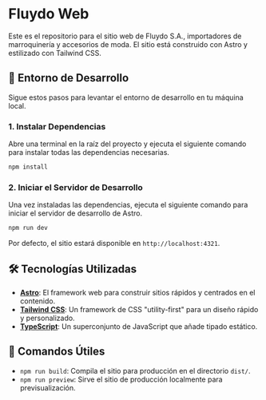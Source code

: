 # Fluydo Web

Este es el repositorio para el sitio web de Fluydo S.A., importadores de marroquinería y accesorios de moda. El sitio está construido con Astro y estilizado con Tailwind CSS.

## 🚀 Entorno de Desarrollo

Sigue estos pasos para levantar el entorno de desarrollo en tu máquina local.

### 1. Instalar Dependencias

Abre una terminal en la raíz del proyecto y ejecuta el siguiente comando para instalar todas las dependencias necesarias.

```bash
npm install
```

### 2. Iniciar el Servidor de Desarrollo

Una vez instaladas las dependencias, ejecuta el siguiente comando para iniciar el servidor de desarrollo de Astro.

```bash
npm run dev
```

Por defecto, el sitio estará disponible en `http://localhost:4321`.

## 🛠️ Tecnologías Utilizadas

-   **[Astro](https://astro.build/)**: El framework web para construir sitios rápidos y centrados en el contenido.
-   **[Tailwind CSS](https://tailwindcss.com/)**: Un framework de CSS "utility-first" para un diseño rápido y personalizado.
-   **[TypeScript](https://www.typescriptlang.org/)**: Un superconjunto de JavaScript que añade tipado estático.

## 🧞 Comandos Útiles

-   `npm run build`: Compila el sitio para producción en el directorio `dist/`.
-   `npm run preview`: Sirve el sitio de producción localmente para previsualización.